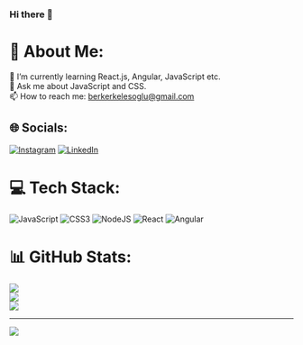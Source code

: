 ### Hi there 👋

<!--
**berkerkls/berkerkls** is a ✨ _special_ ✨ repository because its `README.md` (this file) appears on your GitHub profile.

Here are some ideas to get you started:
-->

# 💫 About Me:
🌱 I’m currently learning React.js, Angular, JavaScript etc.<br> 💬 Ask me about JavaScript and CSS.<br> 📫 How to reach me: berkerkelesoglu@gmail.com


## 🌐 Socials:
[![Instagram](https://img.shields.io/badge/Instagram-%23E4405F.svg?logo=Instagram&logoColor=white)](https://instagram.com/berker.kls) [![LinkedIn](https://img.shields.io/badge/LinkedIn-%230077B5.svg?logo=linkedin&logoColor=white)](https://linkedin.com/in/berkerkelesoglu) 

# 💻 Tech Stack:
![JavaScript](https://img.shields.io/badge/javascript-%23323330.svg?style=for-the-badge&logo=javascript&logoColor=%23F7DF1E) ![CSS3](https://img.shields.io/badge/css3-%231572B6.svg?style=for-the-badge&logo=css3&logoColor=white) ![NodeJS](https://img.shields.io/badge/node.js-6DA55F?style=for-the-badge&logo=node.js&logoColor=white) ![React](https://img.shields.io/badge/react-%2320232a.svg?style=for-the-badge&logo=react&logoColor=%2361DAFB) ![Angular](https://img.shields.io/badge/angular-%23DD0031.svg?style=for-the-badge&logo=angular&logoColor=white)
# 📊 GitHub Stats:
![](https://github-readme-stats.vercel.app/api?username=berkerkls&theme=tokyonight&hide_border=false&include_all_commits=false&count_private=false)<br/>
![](https://github-readme-streak-stats.herokuapp.com/?user=berkerkls&theme=tokyonight&hide_border=false)<br/>
![](https://github-readme-stats.vercel.app/api/top-langs/?username=berkerkls&theme=tokyonight&hide_border=false&include_all_commits=false&count_private=false&layout=compact)

---
[![](https://visitcount.itsvg.in/api?id=berkerkls&icon=0&color=0)](https://visitcount.itsvg.in)
